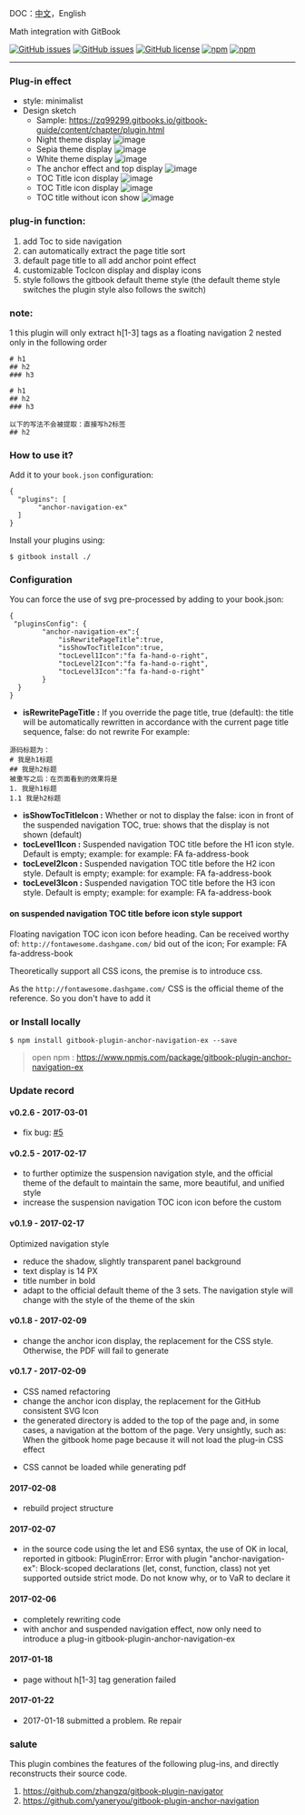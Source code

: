 DOC：[中文](https://github.com/zq99299/gitbook-plugin-anchor-navigation-ex/blob/master/README.md)，English

Math integration with GitBook

[![GitHub issues](https://img.shields.io/github/issues/zq99299/gitbook-plugin-anchor-navigation-ex.svg)](https://github.com/zq99299/gitbook-plugin-anchor-navigation-ex/issues) [![GitHub issues](https://img.shields.io/github/issues-closed/zq99299/gitbook-plugin-anchor-navigation-ex.svg)](https://github.com/zq99299/gitbook-plugin-anchor-navigation-ex/issues?q=is%3Aissue+is%3Aclosed) [![GitHub license](https://img.shields.io/github/license/mashape/apistatus.svg)](https://raw.githubusercontent.com/zq99299/gitbook-plugin-anchor-navigation-ex/master/LICENSE) [![npm](https://img.shields.io/npm/v/gitbook-plugin-anchor-navigation-ex.svg)](https://www.npmjs.com/package/gitbook-plugin-anchor-navigation-ex) [![npm](https://img.shields.io/npm/dt/gitbook-plugin-anchor-navigation-ex.svg)](https://www.npmjs.com/package/gitbook-plugin-anchor-navigation-ex)


-----

### Plug-in effect
* style: minimalist
* Design sketch
  - Sample: https://zq99299.gitbooks.io/gitbook-guide/content/chapter/plugin.html
  - Night theme display
  ![image](https://raw.githubusercontent.com/zq99299/gitbook-plugin-anchor-navigation-ex/master/doc/images/night主题展示.jpg)
  - Sepia theme display
  ![image](https://raw.githubusercontent.com/zq99299/gitbook-plugin-anchor-navigation-ex/master/doc/images/sepia主题展示.jpg)
  - White theme display
  ![image](https://raw.githubusercontent.com/zq99299/gitbook-plugin-anchor-navigation-ex/master/doc/images/white主题展示.jpg)    
  - The anchor effect and top display
  ![image](https://raw.githubusercontent.com/zq99299/gitbook-plugin-anchor-navigation-ex/master/doc/images/锚点效果和top展示.jpg) 
  - TOC Title icon display
  ![image](https://raw.githubusercontent.com/zq99299/gitbook-plugin-anchor-navigation-ex/master/doc/images/toc标题icon展示.jpg) 
  - TOC Title icon display
  ![image](https://raw.githubusercontent.com/zq99299/gitbook-plugin-anchor-navigation-ex/master/doc/images/toc标题icon展示2.jpg) 
   - TOC title without icon show
   ![image](https://raw.githubusercontent.com/zq99299/gitbook-plugin-anchor-navigation-ex/master/doc/images/toc标题无icon展示.jpg)      

### plug-in function:

1. add Toc to side navigation
2. can automatically extract the page title sort
3. default page title to all add anchor point effect
4. customizable TocIcon display and display icons
5. style follows the gitbook default theme style (the default theme style switches the plugin style also follows the switch)

### note:

1 this plugin will only extract h[1-3] tags as a floating navigation
2 nested only in the following order

```
# h1
## h2
### h3

# h1
## h2
### h3

以下的写法不会被提取：直接写h2标签
## h2 

```

### How to use it?

Add it to your `book.json` configuration:

```
{
  "plugins": [
       "anchor-navigation-ex"
  ]
}
```

Install your plugins using:

```
$ gitbook install ./
``` 

### Configuration

You can force the use of svg pre-processed by adding to your book.json:

```
{
 "pluginsConfig": {	   
		"anchor-navigation-ex":{
			"isRewritePageTitle":true,
			"isShowTocTitleIcon":true,
            "tocLevel1Icon":"fa fa-hand-o-right",
            "tocLevel2Icon":"fa fa-hand-o-right",
            "tocLevel3Icon":"fa fa-hand-o-right"
		}	   
  }	
}
```
 

- **isRewritePageTitle :** 
If you override the page title, true (default): the title will be automatically rewritten in accordance with the current page title sequence, false: do not rewrite
For example:

```
源码标题为：
# 我是h1标题
## 我是h2标题
被重写之后：在页面看到的效果将是
1. 我是h1标题
1.1 我是h2标题
```
- **isShowTocTitleIcon :** 
Whether or not to display the false: icon in front of the suspended navigation TOC, true: shows that the display is not shown (default)
- **tocLevel1Icon :** 
Suspended navigation TOC title before the H1 icon style. Default is empty; example: for example: FA fa-address-book
- **tocLevel2Icon :** 
Suspended navigation TOC title before the H2 icon style. Default is empty; example: for example: FA fa-address-book
- **tocLevel3Icon :** 
Suspended navigation TOC title before the H3 icon style. Default is empty; example: for example: FA fa-address-book

#### on suspended navigation TOC title before icon style support
Floating navigation TOC icon icon before heading. Can be received worthy of: `http://fontawesome.dashgame.com/` bid out of the icon;
For example: FA fa-address-book

Theoretically support all CSS icons, the premise is to introduce css.

As the `http://fontawesome.dashgame.com/` CSS is the official theme of the reference. So you don't have to add it



### or Install locally

```
$ npm install gitbook-plugin-anchor-navigation-ex --save
```

>open npm : https://www.npmjs.com/package/gitbook-plugin-anchor-navigation-ex


### Update record
#### v0.2.6 - 2017-03-01
- fix bug: [#5](https://github.com/zq99299/gitbook-plugin-anchor-navigation-ex/pull/5)

#### v0.2.5 - 2017-02-17
* to further optimize the suspension navigation style, and the official theme of the default to maintain the same, more beautiful, and unified style
* increase the suspension navigation TOC icon icon before the custom

#### v0.1.9 - 2017-02-17
Optimized navigation style
* reduce the shadow, slightly transparent panel background
* text display is 14 PX
* title number in bold
* adapt to the official default theme of the 3 sets. The navigation style will change with the style of the theme of the skin

#### v0.1.8 - 2017-02-09
* change the anchor icon display, the replacement for the CSS style. Otherwise, the PDF will fail to generate

#### v0.1.7 - 2017-02-09
* CSS named refactoring
* change the anchor icon display, the replacement for the GitHub consistent SVG Icon
* the generated directory is added to the top of the page and, in some cases, a navigation at the bottom of the page. Very unsightly, such as:
When the gitbook home page because it will not load the plug-in CSS effect
- CSS cannot be loaded while generating pdf

#### 2017-02-08
* rebuild project structure

#### 2017-02-07
* in the source code using the let and ES6 syntax, the use of OK in local, reported in gitbook: PluginError: Error with plugin "anchor-navigation-ex": Block-scoped declarations (let, const, function, class) not yet supported outside strict mode. Do not know why, or to VaR to declare it

#### 2017-02-06
* completely rewriting code
* with anchor and suspended navigation effect, now only need to introduce a plug-in gitbook-plugin-anchor-navigation-ex

#### 2017-01-18
* page without h[1-3] tag generation failed

#### 2017-01-22
* 2017-01-18 submitted a problem. Re repair



### salute
This plugin combines the features of the following plug-ins, and directly reconstructs their source code.

1. https://github.com/zhangzq/gitbook-plugin-navigator
2. https://github.com/yaneryou/gitbook-plugin-anchor-navigation
